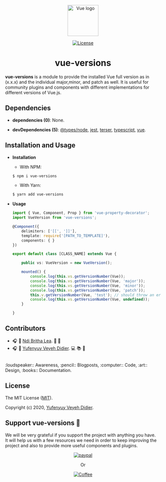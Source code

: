 <p align="center">
  <a href="#">
    <img width="100" src="https://vuejs.org/images/logo.png" alt="Vue logo">
  </a>
</p>

<p align="center">
  <a href="https://www.npmjs.com/package/vue-versions">
    <img src="https://img.shields.io/npm/l/vuepress.svg" alt="License">
  </a>
</p>

<h1 align="center">vue-versions</h1>

**vue-versions** is a module to provide the installed Vue full version as in (x.x.x) and the individual major,minor, and patch as well. It is useful for community plugins and components with different implementations for different versions of Vue.js.

## Dependencies

- **dependencies (0)**: None.

- **devDependencies (5)**: [@types/node](#), [jest](#), [terser](#), [typescript](#), [vue](#).

## Installation and Usage

- **Installation**

    - With NPM:
    ```bash
    $ npm i vue-versions
    ```

    - With Yarn:
    ```bash
    $ yarn add vue-versions
    ```

- **Usage**

    ```ts
    import { Vue, Component, Prop } from 'vue-property-decorator';
    import VueVersion from 'vue-versions';

    @Component({
        delimiters: ['[[', ']]'],
        template: require('[PATH_TO_TEMPLATE]'),
        components: { }
    })

    export default class [CLASS_NAME] extends Vue {

        public vs: VueVersion = new VueVersion();

        mounted() {
            console.log(this.vs.getVersionNumber(Vue));
            console.log(this.vs.getVersionNumber(Vue, 'major'));
            console.log(this.vs.getVersionNumber(Vue, 'minor'));
            console.log(this.vs.getVersionNumber(Vue, 'patch'));
            this.v.getVersionNumber(Vue, 'test'); // should throw an error in the console.
            console.log(this.vs.getVersionNumber(Vue, undefined));
        }

    }
    ```

## Contributors

- :headphones: :woman: [Ndi Britha Lea](https://github.com/NdiBrithaLea). :art: :loudspeaker:
- :headphones: :man: [Yufenyuy Veyeh Didier](https://github.com/yveyeh). :computer: :books: :pencil:

<br>
:loudspeaker:: Awareness, :pencil:: Blogposts, :computer:: Code, :art:: Design, :books:: Documentation. 

## License

The MIT License ([MIT](https://github.com/yveyeh/vue-version/blob/master/LICENSE)).

Copyright (c) 2020, [Yufenyuy Veyeh Didier](https://github.com/yveyeh).

## Support vue-versions :gift:

We will be very grateful if you support the project with anything you have.<br> It will help us with a few resources we need in order to keep improving the project and also to provide more useful components and plugins.

<div align="center">

[![paypal](https://raw.githubusercontent.com/yveyeh/vue-version/master/assets/paypal-donate-button.png)](https://www.paypal.com/cgi-bin/webscr?cmd=_s-xclick&hosted_button_id=X42PBTBVWZSUJ)


Or<br>


[![Coffee](https://www.buymeacoffee.com/assets/img/custom_images/orange_img.png)](https://www.buymeacoffee.com/05tyxSJ)

</div>
<!-- <a href="https://www.paypal.com/cgi-bin/webscr?cmd=_s-xclick&hosted_button_id=X42PBTBVWZSUJ">
  <img src="https://raw.githubusercontent.com/yveyeh/vue-version/master/assets/paypal-donate-button.png" alt="Donate With PayPal" style="height: 41px !important;width: 174px !important;box-shadow: 0px 3px 2px 0px rgba(190, 190, 190, 0.5) !important;-webkit-box-shadow: 0px 3px 2px 0px rgba(190, 190, 190, 0.5) !important;" /></a> -->

<!-- <a href="https://www.buymeacoffee.com/05tyxSJ" target="_blank"><img src="https://www.buymeacoffee.com/assets/img/custom_images/orange_img.png" alt="Buy Me A Coffee" style="height: 41px !important;width: 174px !important;box-shadow: 0px 3px 2px 0px rgba(190, 190, 190, 0.5) !important;-webkit-box-shadow: 0px 3px 2px 0px rgba(190, 190, 190, 0.5) !important;" ></a> -->
